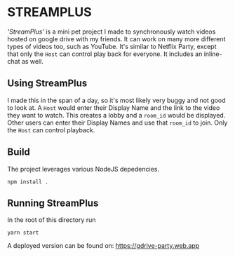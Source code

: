 # STREAMPLUS

*'StreamPlus'* is a mini pet project I made to synchronously watch videos hosted on google drive with my friends. It can work on many more different types of videos too, such as YouTube. It's similar to Netflix Party, except that only the `Host` can control play back for everyone. It includes an inline-chat as well. 

## Using StreamPlus
I made this in the span of a day, so it's most likely very buggy and not good to look at. A `Host` would enter their Display Name and the link to the video they want to watch. This creates a lobby and a `room_id` would be displayed. Other users can enter their Display Names and use that `room_id` to join. Only the `Host` can control playback.

## Build
The project leverages various  NodeJS depedencies. 

    npm install .
   
## Running StreamPlus
In the root of this directory run

    yarn start


  
A deployed version can be found on:
https://gdrive-party.web.app
